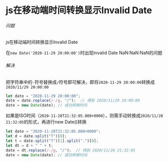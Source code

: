 # js在移动端时间转换显示Invalid Date

###### 问题

js在移动端时间转换显示Invalid Date

在`new Date('2020-11-29 20:00:00')`时出现Invalid Date NaN:NaN:NaN的问题



###### 解决

把字符串中的`-`符号替换成`/`符号即可解决，即将`2020-11-29 20:00:00`转换成`2020/11/29 20:00:00`

```js
let date = "2020-11-29 20:00:00";
date = date.replace(/-/g, "/");  // 得到 2020/11/29 20:00:00
date = new Date(date); // 成功转换时间
```



如果是ISO时间（`2020-11-28T21:32:05.000+0000`），则需手动转换成`2020/11/28 21:32:05`的形式，再进行new Date()转换

```js
let date = "2020-11-28T21:32:05.000+0000";
let d = date.split("T")[0];
let t = date.split("T")[1].split(".")[0];
let dt = d + " " + t;
date = dt.replace(/-/g, "/");  // 得到 2020/11/28 21:32:05
date = new Date(date); // 成功转换时间
```

